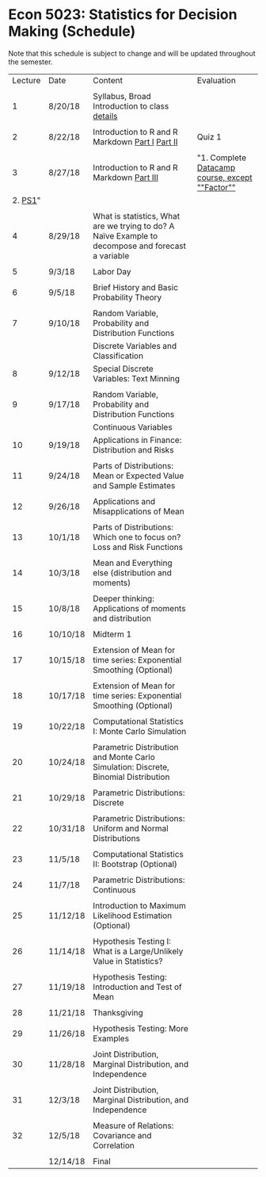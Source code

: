 
# Econ 5023: Statistics for Decision Making (Schedule)

Note that this schedule is subject to change and will be updated throughout the semester. 


|                       |          |                                                                                                                         |                                                                                                            | 
|-----------------------|----------|-------------------------------------------------------------------------------------------------------------------------|------------------------------------------------------------------------------------------------------------| 
| Lecture               | Date     | Content                                                                                                                 | Evaluation                                                                                                 | 
|                       |          |                                                                                                                         |                                                                                                            | 
| 1                     | 8/20/18  | Syllabus, Broad Introduction to class [details](summary/lecture-firstday.md)                                            |                                                                                                            | 
|                       |          |                                                                                                                         |                                                                                                            | 
| 2                     | 8/22/18  | Introduction to R and R Markdown  [Part I](summary/lecture-intro_to_R01.md)  [Part II](summary/lecture-intro_to_R02.md) | Quiz 1                                                                                                     | 
|                       |          |                                                                                                                         |                                                                                                            | 
| 3                     | 8/27/18  | Introduction to R and R Markdown  [Part III](summary/lecture-intro_to_R03.md)                                           | "1. Complete [Datacamp course, except ""Factor""](https://www.datacamp.com/courses/free-introduction-to-r) | 
| 2. [PS1](ps/ps1.pdf)" |          |                                                                                                                         |                                                                                                            | 
|                       |          |                                                                                                                         |                                                                                                            | 
| 4                     | 8/29/18  | What is statistics, What are we trying to do? A Naïve Example to decompose and forecast a variable                      |                                                                                                            | 
|                       |          |                                                                                                                         |                                                                                                            | 
| 5                     | 9/3/18   | Labor Day                                                                                                               |                                                                                                            | 
|                       |          |                                                                                                                         |                                                                                                            | 
| 6                     | 9/5/18   | Brief History and Basic Probability Theory                                                                              |                                                                                                            | 
|                       |          |                                                                                                                         |                                                                                                            | 
| 7                     | 9/10/18  | Random Variable, Probability and Distribution Functions                                                                 |                                                                                                            | 
|                       |          | Discrete Variables and Classification                                                                                   |                                                                                                            | 
| 8                     | 9/12/18  | Special Discrete Variables: Text Minning                                                                                |                                                                                                            | 
|                       |          |                                                                                                                         |                                                                                                            | 
| 9                     | 9/17/18  | Random Variable, Probability and Distribution Functions                                                                 |                                                                                                            | 
|                       |          | Continuous Variables                                                                                                    |                                                                                                            | 
| 10                    | 9/19/18  | Applications in Finance: Distribution and Risks                                                                         |                                                                                                            | 
|                       |          |                                                                                                                         |                                                                                                            | 
| 11                    | 9/24/18  | Parts of Distributions: Mean or Expected Value and Sample Estimates                                                     |                                                                                                            | 
|                       |          |                                                                                                                         |                                                                                                            | 
| 12                    | 9/26/18  | Applications and Misapplications of Mean                                                                                |                                                                                                            | 
|                       |          |                                                                                                                         |                                                                                                            | 
| 13                    | 10/1/18  | Parts of Distributions: Which one to focus on? Loss and Risk Functions                                                  |                                                                                                            | 
|                       |          |                                                                                                                         |                                                                                                            | 
| 14                    | 10/3/18  | Mean and Everything else (distribution and moments)                                                                     |                                                                                                            | 
|                       |          |                                                                                                                         |                                                                                                            | 
| 15                    | 10/8/18  | Deeper thinking: Applications of moments and distribution                                                               |                                                                                                            | 
|                       |          |                                                                                                                         |                                                                                                            | 
| 16                    | 10/10/18 | Midterm 1                                                                                                               |                                                                                                            | 
|                       |          |                                                                                                                         |                                                                                                            | 
| 17                    | 10/15/18 | Extension of Mean for time series: Exponential Smoothing (Optional)                                                     |                                                                                                            | 
|                       |          |                                                                                                                         |                                                                                                            | 
| 18                    | 10/17/18 | Extension of Mean for time series: Exponential Smoothing (Optional)                                                     |                                                                                                            | 
|                       |          |                                                                                                                         |                                                                                                            | 
| 19                    | 10/22/18 | Computational Statistics I: Monte Carlo Simulation                                                                      |                                                                                                            | 
|                       |          |                                                                                                                         |                                                                                                            | 
| 20                    | 10/24/18 | Parametric Distribution and Monte Carlo Simulation: Discrete, Binomial Distribution                                     |                                                                                                            | 
|                       |          |                                                                                                                         |                                                                                                            | 
| 21                    | 10/29/18 | Parametric Distributions: Discrete                                                                                      |                                                                                                            | 
|                       |          |                                                                                                                         |                                                                                                            | 
| 22                    | 10/31/18 | Parametric Distributions: Uniform and Normal Distributions                                                              |                                                                                                            | 
|                       |          |                                                                                                                         |                                                                                                            | 
| 23                    | 11/5/18  | Computational Statistics II: Bootstrap (Optional)                                                                       |                                                                                                            | 
|                       |          |                                                                                                                         |                                                                                                            | 
| 24                    | 11/7/18  | Parametric Distributions: Continuous                                                                                    |                                                                                                            | 
|                       |          |                                                                                                                         |                                                                                                            | 
| 25                    | 11/12/18 | Introduction to Maximum Likelihood Estimation (Optional)                                                                |                                                                                                            | 
|                       |          |                                                                                                                         |                                                                                                            | 
| 26                    | 11/14/18 | Hypothesis Testing I: What is a Large/Unlikely Value in Statistics?                                                     |                                                                                                            | 
|                       |          |                                                                                                                         |                                                                                                            | 
| 27                    | 11/19/18 | Hypothesis Testing: Introduction and Test of Mean                                                                       |                                                                                                            | 
|                       |          |                                                                                                                         |                                                                                                            | 
| 28                    | 11/21/18 | Thanksgiving                                                                                                            |                                                                                                            | 
|                       |          |                                                                                                                         |                                                                                                            | 
| 29                    | 11/26/18 | Hypothesis Testing: More Examples                                                                                       |                                                                                                            | 
|                       |          |                                                                                                                         |                                                                                                            | 
| 30                    | 11/28/18 | Joint Distribution, Marginal Distribution, and Independence                                                             |                                                                                                            | 
|                       |          |                                                                                                                         |                                                                                                            | 
| 31                    | 12/3/18  | Joint Distribution, Marginal Distribution, and Independence                                                             |                                                                                                            | 
|                       |          |                                                                                                                         |                                                                                                            | 
| 32                    | 12/5/18  | Measure of Relations: Covariance and Correlation                                                                        |                                                                                                            | 
|                       |          |                                                                                                                         |                                                                                                            | 
|                       | 12/14/18 | Final                                                                                                                   |                                                                                                            | 

